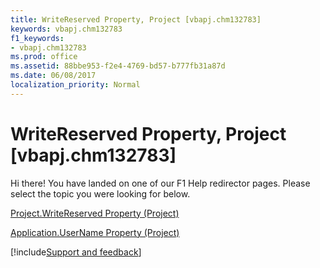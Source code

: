 ```yaml
---
title: WriteReserved Property, Project [vbapj.chm132783]
keywords: vbapj.chm132783
f1_keywords:
- vbapj.chm132783
ms.prod: office
ms.assetid: 88bbe953-f2e4-4769-bd57-b777fb31a87d
ms.date: 06/08/2017
localization_priority: Normal
---
```



# WriteReserved Property, Project [vbapj.chm132783]

Hi there! You have landed on one of our F1 Help redirector pages. Please select the topic you were looking for below.

[Project.WriteReserved Property (Project)](https://msdn.microsoft.com/library/0899e9ec-f7ce-5be8-400a-183172b5d4b5%28Office.15%29.aspx)

[Application.UserName Property (Project)](https://msdn.microsoft.com/library/c501ef16-f4c8-3c08-69b8-3e9756db8336%28Office.15%29.aspx)

[!include[Support and feedback](~/includes/feedback-boilerplate.md)]